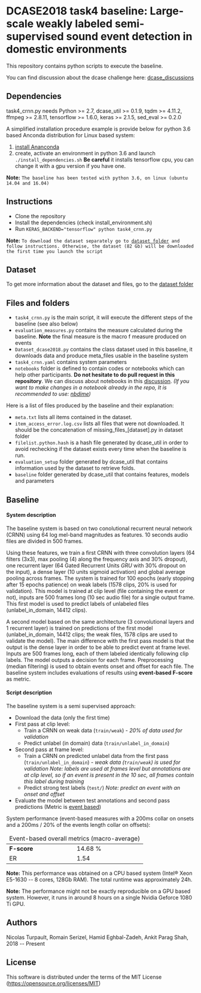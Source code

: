 # DCASE2018 task4 baseline: Large-scale weakly labeled semi-supervised sound event detection in domestic environments

This repository contains python scripts to execute the baseline.

You can find discussion about the dcase challenge here: [dcase_discussions](https://groups.google.com/forum/#!forum/dcase-discussions)

## Dependencies

task4_crnn.py needs Python >= 2.7, dcase_util >= 0.1.9, tqdm >= 4.11.2, ffmpeg >= 2.8.11, tensorflow >= 1.6.0,
keras >= 2.1.5, sed_eval >= 0.2.0

A simplified installation procedure example is provide below for python 3.6 based Anconda distribution for Linux based system:
1. [install Ananconda](https://www.anaconda.com/download/)
2. create, activate an environment in python 3.6 and launch `./install_dependencies.sh` **Be careful** it installs
tensorflow cpu, you can change it with a gpu version if you have one.

**Note:** `The baseline has been tested with python 3.6, on linux (ubuntu 14.04 and 16.04)`


## Instructions

* Clone the repository
* Install the dependencies (check install_environment.sh)
* Run ```KERAS_BACKEND="tensorflow" python task4_crnn.py```

**Note:** `To download the dataset separately go to `[`dataset folder`](https://github.com/DCASE-REPO/dcase2018_baseline/tree/master/task4/dataset)` and follow instructions.
Otherwise, the dataset (82 Gb) will be downloaded the first time you launch the script`


## Dataset

To get more information about the dataset and files, go to the [dataset folder](https://github.com/DCASE-REPO/dcase2018_baseline/tree/master/task4/dataset)

## Files and folders

- `task4_crnn.py` is the main script, it will execute the different steps of the baseline (see also below)
- `evaluation_measures.py` contains the measure calculated during the baseline.
**Note** the final measure is the macro f measure produced on events
- `Dataset_dcase2018.py` contains the class dataset used in this baseline, it downloads data and produce meta_files usable in the baseline system
- `task4_crnn.yaml` contains system parameters
- `notebooks` folder is defined to contain codes or notebooks which can help other participants.
**Do not hesitate to do pull request in this repository**. We can discuss about notebooks in this [discussion](https://groups.google.com/forum/#!topic/dcase-discussions/YVXRFtp0UXs).
*(If you want to make changes in a notebook already in the repo, It is recommended to use: [nbdime](https://nbdime.readthedocs.io/en/latest/installing.html))*

Here is a list of files produced by the baseline and their explanation:

- `meta.txt` lists all items contained in the dataset.
- `item_access_error.log.csv` lists all files that were not downloaded.
It should be the concatenation of missing_files_[dataset].py in dataset folder
- `filelist.python.hash` is a hash file generated by dcase_util in order to avoid rechecking if the dataset exists every time when the baseline is run.
- `evaluation_setup` folder generated by dcase_util that contains information used by the dataset to retrieve folds.
- `baseline` folder generated by dcase_util that contains features, models and parameters

## Baseline

#### System description
The baseline system is based on two conolutional recurrent neural network (CRNN) using 64 log mel-band magnitudes as features.
10 seconds audio files are divided in 500 frames. 

Using these features, we train a first CRNN with three convolution layers (64 filters (3x3), max pooling (4) along the frequency axis
 and 30% dropout), one recurrent layer (64 Gated Recurrent Units *GRU* with 30% dropout on the input), a dense layer (10 units sigmoid activation)
 and global average pooling across frames.
 The system is trained for 100 epochs (early stopping after 15 epochs patience) on weak labels (1578 clips, 20% is used for validation). 
 This model is trained at clip level (file containing the event or not), inputs are 500 frames long (10 sec audio file) for a single output frame.
 This first model is used to predict labels of unlabeled files (unlabel_in_domain, 14412 clips).

A second model based on the same architecture (3 convolutional layers and 1 recurrent layer) is trained on 
predictions of the first model (unlabel_in_domain, 14412 clips; the weak files, 1578 clips are used to validate the model).
The main difference with the first pass model is that the output is the dense layer in order to be able to predict event
at frame level.
Inputs are 500 frames long, each of them labeled identically following clip labels.
The model outputs a decision for each frame. 
Preprocessing (median filtering) is used to obtain events onset and offset for each file.
The baseline system includes evaluations of results using **event-based F-score** as metric. 

#### Script description
The baseline system is a semi supervised approach:
 - Download the data (only the first time)
 - First pass at clip level:
    - Train a CRNN on weak data (`train/weak`) - *20% of data used for validation*
    - Predict unlabel (in domain) data (`train/unlabel_in_domain`)
 - Second pass at frame level:
    - Train a CRNN on predicted unlabel data from the first pass (`train/unlabel_in_domain`) - *weak data (`train/weak`)
    is used for validation*
    *Note: labels are used at frames level but annotations are at clip level, so if an event is present in the 10 sec, 
    all frames contain this label during training*
    - Predict strong test labels (`test/`) *Note: predict an event with an onset and offset*
 - Evaluate the model between test annotations and second pass predictions (Metric is [event based](http://tut-arg.github.io/sed_eval/sound_event.html#event-based))

System performance (event-based measures with a 200ms collar on onsets and a 200ms / 20% of the events length collar on offsets):
 <table class="table table-striped">
 <thead>
 <tr>
 <td colspan="2">Event-based overall metrics (macro-average)</td>
 </tr>
 </thead>
 <tbody>
 <tr>
 <td><strong>F-score</strong></td>
 <td>14.68 %</td>
 </tr>
 <tr>
 <td>ER</td>
 <td>1.54</td>
 </tr>
 </tbody>
 </table>

**Note:** This performance was obtained on a CPU based system (Intel&reg; Xeon E5-1630 -- 8 cores, 128Gb RAM). The total runtime was approximately 24h. 

**Note:** The performance might not be exactly reproducible on a GPU based system. However, it runs in around 8 hours on a single Nvidia Geforce 1080 Ti GPU.

## Authors

Nicolas Turpault, Romain Serizel, Hamid Eghbal-Zadeh, Ankit Parag Shah, 2018 -- Present

## License

This software is distributed under the terms of the MIT License  (https://opensource.org/licenses/MIT)
